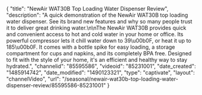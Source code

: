 {
    "title": "NewAir WAT30B Top Loading Water Dispenser Review",
    "description": "A quick demonstration of the NewAir WAT30B top loading water dispenser. See its brand new features and why so many people trust it to deliver great drinking water.\n\nThe NewAir WAT30B provides quick and convenient access to hot and cold water in your home or office. Its powerful compressor lets it chill water down to 39\u00b0F, or heat it up to 185\u00b0F. It comes with a bottle spike for easy loading, a storage compartment for cups and napkins, and its completely BPA free. Designed to fit with the style of your home, it's an efficient and healthy way to stay hydrated.",
    "channelid": "85595586",
    "videoid": "85231001",
    "date_created": "1485914742",
    "date_modified": "1490123321",
    "type": "captivate",
    "layout": "channelVideo",
    "url": "\/seasonal\/newair-wat30b-top-loading-water-dispenser-review\/85595586-85231001"
}